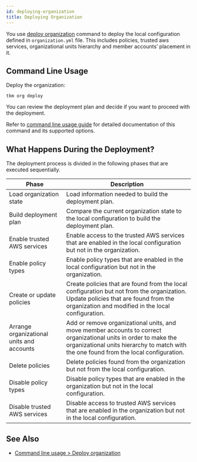 ```yaml
---
id: deploying-organization
title: Deploying Organization
---
```


You use [deploy organization](/docs/command-line-usage/organization#deploy-organization) command to deploy the local configuration defined in `organization.yml` file. This includes policies, trusted aws services, organizational units hierarchy and member accounts’ placement in it.

## Command Line Usage

Deploy the organization:

```
tkm org deploy
```

You can review the deployment plan and decide if you want to proceed with the deployment.

Refer to [command line usage guide](/docs/command-line-usage/organization#deploy-organization) for detailed documentation of this command and its supported options.

## What Happens During the Deployment?

The deployment process is divided in the following phases that are executed sequentially.

| Phase | Description |
| ----- | ----------- |
| Load organization state | Load information needed to build the deployment plan. |
| Build deployment plan | Compare the current organization state to the local configuration to build the deployment plan. |
| Enable trusted AWS services | Enable access to the trusted AWS services that are enabled in the local configuration but not in the organization. |
| Enable policy types | Enable policy types that are enabled in the local configuration but not in the organization. |
| Create or update policies | Create policies that are found from the local configuration but not from the organization. Update policies that are found from the organization and modified in the local configuration.  |
| Arrange organizational units and accounts | Add or remove organizational units, and move member accounts to correct organizational units in order to make the organizational units hierarchy to match with the one found from the local configuration. |
| Delete policies | Delete policies found from the organization but not from the local configuration. | 
| Disable policy types | Disable policy types that are enabled in the organization but not in the local configuration. | 
| Disable trusted AWS services | Disable access to trusted AWS services that are enabled in the organization but not in the local configuration. | 

## See Also

- [Command line usage > Deploy organization](/docs/command-line-usage/organization#deploy-organization)